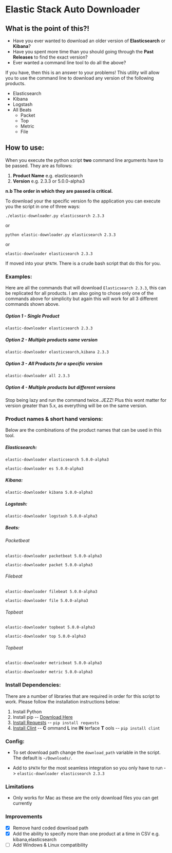 # Elastic Stack Auto Downloader

## What is the point of this?!

- Have you ever wanted to download an older version of **Elasticsearch** or **Kibana**?
- Have you spent more time than you should going through the **Past Releases** to find the exact version?
- Ever wanted a command line tool to do all the above?

If you have, then this is an answer to your problems! This utility will allow you to use the command line to download any version of the following products.

- Elasticsearch
- Kibana
- Logstash
- All Beats
  - Packet
  - Top
  - Metric
  - File

## How to use:

When you execute the python script **two** command line arguments have to be passed. They are as follows:

1. **Product Name** e.g. elasticsearch
2. **Version** e.g. 2.3.3 or 5.0.0-alpha3

**n.b The order in which they are passed is critical.**

To download your the specific version fo the application you can execute you the script in one of three ways:

`./elastic-downloader.py elasticsearch 2.3.3`

or

`python elastic-downloader.py elasticsearch 2.3.3`

or

`elastic-downloader elasticsearch 2.3.3`

If moved into your `$PATH`. There is a crude bash script that do this for you.

### Examples:

Here are all the commands that will download `Elasticsearch 2.3.3`, this can be replicated for all products. I am also going to chose only one of the commands above for simplicity but again this will work for all 3 different commands shown above.

##### Option 1 - Single Product
`elastic-downloader elasticsearch 2.3.3`

##### Option 2 - Multiple products same version
`elastic-downloader elasticsearch,kibana 2.3.3`

##### Option 3 - All Products for a specific version
`elastic-downloader all 2.3.3`

##### Option 4 - Multiple products but **different** versions
Stop being lazy and run the command twice..JEZZ! Plus this wont matter for version greater than 5.x, as everything will be on the same version.

### Product names & short hand versions:

Below are the combinations of the product names that can be used in this tool.

##### Elasticsearch:


`elastic-downloader elasticsearch 5.0.0-alpha3`

`elastic-downloader es 5.0.0-alpha3`

##### Kibana:

`elastic-downloader kibana 5.0.0-alpha3`

##### Logstash:

`elastic-downloader logstash 5.0.0-alpha3`

##### Beats:

###### Packetbeat

`elastic-downloader packetbeat 5.0.0-alpha3`

`elastic-downloader packet 5.0.0-alpha3`

###### Filebeat

`elastic-downloader filebeat 5.0.0-alpha3`

`elastic-downloader file 5.0.0-alpha3`

###### Topbeat

`elastic-downloader topbeat 5.0.0-alpha3`

`elastic-downloader top 5.0.0-alpha3`

###### Topbeat

`elastic-downloader metricbeat 5.0.0-alpha3`

`elastic-downloader metric 5.0.0-alpha3`

### Install Dependencies:

There are a number of libraries that are required in order for this script to work. Please follow the installation instructions below:

1. Install Python
1. Install pip -- [Download Here](https://pip.pypa.io/en/stable/installing/)
1. [Install Requests](http://docs.python-requests.org/en/master/user/install/#install) -- `pip install requests`
1. [Install Clint](https://github.com/kennethreitz/clint)  -- **C** ommand **L** ine **IN** terface **T** ools -- `pip install clint`

### Config:

- To set download path change the `download_path` variable in the script. The default is `~/Downloads/`.

- Add to `$PATH` for the most seamless integration so you only have to run -> `elastic-downloader elasticsearch 2.3.3`

### Limitations

- Only works for Mac as these are the only download files you can get currently

### Improvements

- [x] Remove hard coded download path
- [x] Add the ability to specify more than one product at a time in CSV e.g. kibana,elasticsearch
- [ ] Add Windows & Linux compatibility
